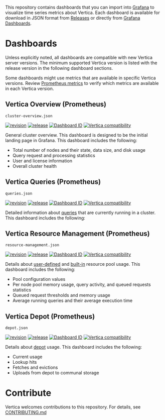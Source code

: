 This repository contains dashboards that you can import into [Grafana](https://grafana.com/) to visualize time series metrics about Vertica. Each dashboard is available for download in JSON format from [Releases](https://github.com/vertica/grafana-dashboards/releases) or directly from [Grafana Dashboards](https://grafana.com/grafana/dashboards/).

# Dashboards

Unless explicitly noted, all dashboards are compatible with new Vertica server versions. The minimum supported Vertica version is listed with the release version in the following dashboard sections.

Some dashboards might use metrics that are available in specific Vertica versions. Review [Prometheus metrics](https://docs.vertica.com/latest/en/admin/managing-db/https-service/prometheus-metrics/) to verify which metrics are available in each Vertica version.

## Vertica Overview (Prometheus)

`cluster-overview.json`

[![revision](https://img.shields.io/badge/revision-1-orange.svg)](https://grafana.com/grafana/dashboards/19917-vertica-overview-prometheus/?tab=revisions) [![release](https://img.shields.io/badge/release-1.0.0-green.svg)](https://github.com/vertica/grafana-dashboards/releases) [![Dashboard ID](https://img.shields.io/badge/Dashboard_ID-19917-yellow.svg)](https://grafana.com/grafana/dashboards/19917-vertica-overview-prometheus/) [![Vertica compatibility](https://img.shields.io/badge/Vertica-v23.3.0-blue.svg)](https://docs.vertica.com/latest/en/)

General cluster overview. This dashboard is designed to be the initial landing page in Grafana. This dashboard includes the following:

- Total number of nodes and their state, data size, and disk usage
- Query request and processing statistics
- User and license information
- Overall cluster health

## Vertica Queries (Prometheus)

`queries.json`

[![revision](https://img.shields.io/badge/revision-1-orange.svg)](https://grafana.com/grafana/dashboards/19915-vertica-queries-prometheus/?tab=revisions) [![release](https://img.shields.io/badge/release-1.0.0-green.svg)](https://github.com/vertica/grafana-dashboards/releases) [![Dashboard ID](https://img.shields.io/badge/Dashboard_ID-19915-yellow.svg)](https://grafana.com/grafana/dashboards/19915-vertica-queries-prometheus/) [![Vertica compatibility](https://img.shields.io/badge/Vertica-v23.3.0-blue.svg)](https://docs.vertica.com/latest/en/)

Detailed information about [queries](https://docs.vertica.com/latest/en/data-analysis/queries/) that are currently running in a cluster. This dashboard includes the following:

## Vertica Resource Management (Prometheus)

`resource-management.json`

[![revision](https://img.shields.io/badge/revision-1-orange.svg)](https://grafana.com/grafana/dashboards/19916-vertica-resource-management-prometheus/?tab=revisions) [![release](https://img.shields.io/badge/release-1.0.0-green.svg)](https://github.com/vertica/grafana-dashboards/releases) [![Dashboard ID](https://img.shields.io/badge/Dashboard_ID-19916-yellow.svg)](https://grafana.com/grafana/dashboards/19916-vertica-resource-management-prometheus/) [![Vertica compatibility](https://img.shields.io/badge/Vertica-v23.3.0-blue.svg)](https://docs.vertica.com/latest/en/)

Details about [user-defined](https://docs.vertica.com/latest/en/sql-reference/statements/create-statements/create-resource-pool/) and [built-in](https://docs.vertica.com/latest/en/sql-reference/statements/create-statements/create-resource-pool/built-pools/) resource pool usage. This dashboard includes the following:

- Pool configuration values
- Per node pool memory usage, query activity, and queued requests statistics
- Queued request thresholds and memory usage
- Average running queries and their average execution time

## Vertica Depot (Prometheus)

`depot.json`

[![revision](https://img.shields.io/badge/revision-1-orange.svg)](https://grafana.com/grafana/dashboards/19914-vertica-depot-prometheus/?tab=revisions) [![release](https://img.shields.io/badge/release-1.0.0-green.svg)](https://github.com/vertica/grafana-dashboards/releases) [![Dashboard ID](https://img.shields.io/badge/Dashboard_ID-19914-yellow.svg)](https://grafana.com/grafana/dashboards/19914-vertica-depot-prometheus/) [![Vertica compatibility](https://img.shields.io/badge/Vertica-v23.3.0-blue.svg)](https://docs.vertica.com/latest/en/)

Details about [depot](https://docs.vertica.com/latest/en/eon/depot-management/) usage. This dashboard includes the following:

- Current usage
- Lookup hits
- Fetches and evictions
- Uploads from depot to communal storage

# Contribute

Vertica welcomes contributions to this repository. For details, see [CONTRIBUTING.md](CONTRIBUTING.md)
